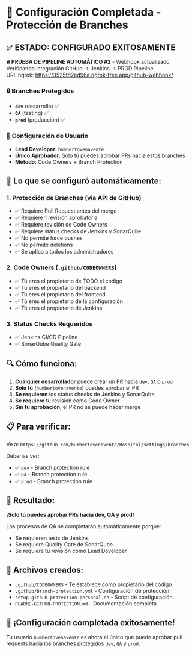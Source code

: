 # 🎉 Configuración Completada - Protección de Branches

## ✅ **ESTADO: CONFIGURADO EXITOSAMENTE**

**🔥 PRUEBA DE PIPELINE AUTOMÁTICO #2** - Webhook actualizado  
Verificando integración GitHub → Jenkins → PROD Pipeline  
URL ngrok: https://3525fd2ed96a.ngrok-free.app/github-webhook/

### 🔒 **Branches Protegidos**
- **`dev`** (desarrollo) ✅
- **`QA`** (testing) ✅  
- **`prod`** (producción) ✅

### 👤 **Configuración de Usuario**
- **Lead Developer**: `humbertovenavente`
- **Único Aprobador**: Solo tú puedes aprobar PRs hacia estos branches
- **Método**: Code Owners + Branch Protection

## 🚀 **Lo que se configuró automáticamente:**

### 1. **Protección de Branches** (via API de GitHub)
- ✅ Requiere Pull Request antes del merge
- ✅ Requiere 1 revisión aprobatoria
- ✅ Requiere revisión de Code Owners
- ✅ Requiere status checks de Jenkins y SonarQube
- ✅ No permite force pushes
- ✅ No permite deletions
- ✅ Se aplica a todos los administradores

### 2. **Code Owners** (`.github/CODEOWNERS`)
- ✅ Tú eres el propietario de TODO el código
- ✅ Tú eres el propietario del backend
- ✅ Tú eres el propietario del frontend
- ✅ Tú eres el propietario de la configuración
- ✅ Tú eres el propietario de Jenkins

### 3. **Status Checks Requeridos**
- ✅ Jenkins CI/CD Pipeline
- ✅ SonarQube Quality Gate

## 🔍 **Cómo funciona:**

1. **Cualquier desarrollador** puede crear un PR hacia `dev`, `QA` o `prod`
2. **Solo tú** (`humbertovenavente`) puedes aprobar el PR
3. **Se requieren** los status checks de Jenkins y SonarQube
4. **Se requiere** tu revisión como Code Owner
5. **Sin tu aprobación**, el PR no se puede hacer merge

## 📋 **Para verificar:**

Ve a: `https://github.com/humbertovenavente/Hospital/settings/branches`

Deberías ver:
- ✅ `dev` - Branch protection rule
- ✅ `QA` - Branch protection rule  
- ✅ `prod` - Branch protection rule

## 🎯 **Resultado:**

**¡Solo tú puedes aprobar PRs hacia dev, QA y prod!**

Los procesos de QA se completarán automáticamente porque:
- Se requieren tests de Jenkins
- Se requiere Quality Gate de SonarQube
- Se requiere tu revisión como Lead Developer

## 📁 **Archivos creados:**

- `.github/CODEOWNERS` - Te establece como propietario del código
- `.github/branch-protection.yml` - Configuración de protección
- `setup-github-protection-personal.sh` - Script de configuración
- `README-GITHUB-PROTECTION.md` - Documentación completa

## 🎊 **¡Configuración completada exitosamente!**

Tu usuario `humbertovenavente` es ahora el único que puede aprobar pull requests hacia los branches protegidos `dev`, `QA` y `prod`.
